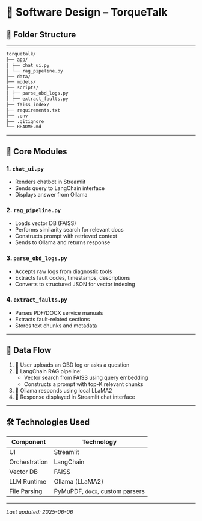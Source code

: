 # 🧩 Software Design – TorqueTalk

## 📁 Folder Structure

---
```bash
torquetalk/
├── app/
│ ├── chat_ui.py
│ └── rag_pipeline.py
├── data/ 
├── models/
├── scripts/
│ ├── parse_obd_logs.py
│ ├── extract_faults.py
├── faiss_index/
├── requirements.txt
├── .env
├── .gitignore
└── README.md
```


---

## 🧠 Core Modules

### 1. `chat_ui.py`
- Renders chatbot in Streamlit
- Sends query to LangChain interface
- Displays answer from Ollama

### 2. `rag_pipeline.py`
- Loads vector DB (FAISS)
- Performs similarity search for relevant docs
- Constructs prompt with retrieved context
- Sends to Ollama and returns response

### 3. `parse_obd_logs.py`
- Accepts raw logs from diagnostic tools
- Extracts fault codes, timestamps, descriptions
- Converts to structured JSON for vector indexing

### 4. `extract_faults.py`
- Parses PDF/DOCX service manuals
- Extracts fault-related sections
- Stores text chunks and metadata

---

## 🔄 Data Flow

1. 🧾 User uploads an OBD log or asks a question
2. 🧠 LangChain RAG pipeline:
   - Vector search from FAISS using query embedding
   - Constructs a prompt with top-K relevant chunks
3. 🤖 Ollama responds using local LLaMA2
4. 💬 Response displayed in Streamlit chat interface

---

## 🛠 Technologies Used

| Component      | Technology        |
|----------------|-------------------|
| UI             | Streamlit         |
| Orchestration  | LangChain         |
| Vector DB      | FAISS             |
| LLM Runtime    | Ollama (LLaMA2)   |
| File Parsing   | PyMuPDF, `docx`, custom parsers |

---

_Last updated: 2025-06-06_
